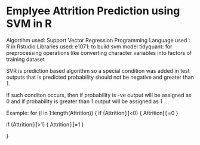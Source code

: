 # Emplyee Attrition Prediction using SVM in R

Algortihm used: Support Vector Regression
Programming Language used : R in Rstudio
Libraries used:
e1071: to build svm model
tidyquant: for preprocessing operations like converting character variables into factors of training dataset

SVR is prediction based algorithm so a special condition was added in test outputs
that is predicted probability should not be negative and greater than 1.

If such conditon occurs, then if probability is -ve output will be assigned as 0
and if probability is  greater than 1 output will be assigned as 1

Example:
for (i in 1:length(Attrition))
{
  if (Attrition[i]<0)
  {
    Attrition[i]=0
  }
  
  if (Attrition[i]>1)
  {
    Attrition[i]=1
  }
  
}
